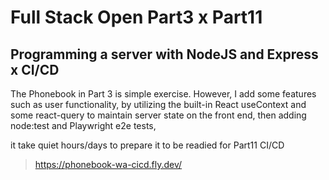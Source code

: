# Full Stack Open Part3 x Part11 
## Programming a server with NodeJS and Express x CI/CD
The Phonebook in Part 3 is simple exercise. However, I add some features such as user functionality, by utilizing the built-in React useContext and some react-query to maintain server state on the front end, then adding node:test and Playwright e2e tests, 

it take quiet hours/days to prepare it to be readied for Part11 CI/CD

>  https://phonebook-wa-cicd.fly.dev/